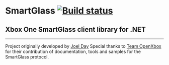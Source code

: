 # SmartGlass [![Build status](https://ci.appveyor.com/api/projects/status/3tgnu214x6qd87so?svg=true)](https://ci.appveyor.com/project/tuxuser/xbox-smartglass-csharp)

## Xbox One SmartGlass client library for .NET

---

Project originally developed by [Joel Day](https://github.com/joelday)
Special thanks to [Team OpenXbox](https://github.com/openxbox) for their
contribution of documentation, tools and samples for the SmartGlass protocol.

